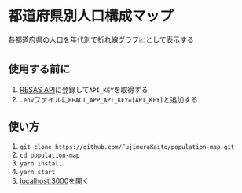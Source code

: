 # 都道府県別人口構成マップ

各都道府県の人口を年代別で折れ線グラフ📈として表示する

## 使用する前に
1. [RESAS API](https://opendata.resas-portal.go.jp/)に登録して`API_KEY`を取得する
2. `.env`ファイルに`REACT_APP_API_KEY=[API_KEY]`と追加する

## 使い方
1. `git clone https://github.com/FujimuraKaito/population-map.git`
2. `cd population-map`
3. `yarn install`
4. `yarn start`
5. [localhost:3000](http://localhost:3000)を開く

